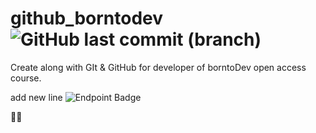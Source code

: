 # github_borntodev ![GitHub last commit (branch)](https://img.shields.io/github/last-commit/Rus1999/github_borntodev/main)
Create along with GIt &amp; GitHub for developer of borntoDev open access course.

add new line
![Endpoint Badge](https://img.shields.io/endpoint?url=dsfsfsdfsdfsdf)

🥇💼
